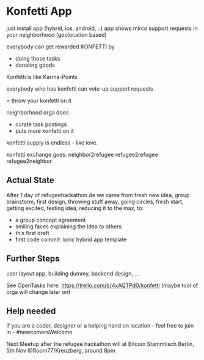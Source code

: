 # Konfetti App

just install app (hybrid, ios, android, ..)
app shows mirco support requests in your neighborhood (geolocation based)

everybody can get rewarded KONFETTI by
- doing those tasks
- donating goods

Konfetti is like Karma-Points

everybody who has konfetti can
vote-up support requests

= throw your konfetti on it

neighborhood orga does
- curate task postings
- puts more konfetti on it

konfetti supply is endless - like love.

konfetti exchange goes:
neighbor2refugee
refugee2refugee
refugee2neighbor

## Actual State

After 1 day of refugeehackathon.de we came from fresh new idea, group brainstorm, first design, throwing stuff away, going circles, fresh start, getting excited, testing idea, reducing it to the max, to:

- a group concept agreement
- smiling faces explaining the idea to others
- this first draft
- first code commit: ionic hybrid app template

## Further Steps

user layout app, building dummy, backend design, ...

See OpenTasks here: https://trello.com/b/4xAQTPd0/konfetti (maybe tool of orga will change later on)

## Help needed

If you are a coder, designer or a helping hand on location - feel free to join in - #newcomersWelcome

Next Meetup after the refugee hackathon will at Bitcoin Stammtisch Berlin, 5th Nov @Room77/Kreuzberg, around 8pm
